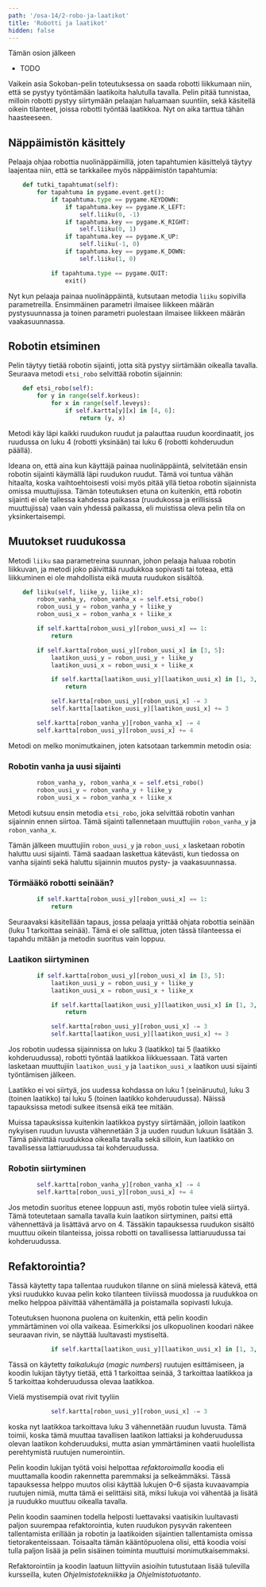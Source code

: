 ```yaml
---
path: '/osa-14/2-robo-ja-laatikot'
title: 'Robotti ja laatikot'
hidden: false
---
```


<text-box variant='learningObjectives' name='Oppimistavoitteet'>

Tämän osion jälkeen

- TODO

</text-box>

Vaikein asia Sokoban-pelin toteutuksessa on saada robotti liikkumaan niin, että se pystyy työntämään laatikoita halutulla tavalla. Pelin pitää tunnistaa, milloin robotti pystyy siirtymään pelaajan haluamaan suuntiin, sekä käsitellä oikein tilanteet, joissa robotti työntää laatikkoa. Nyt on aika tarttua tähän haasteeseen.

## Näppäimistön käsittely

Pelaaja ohjaa robottia nuolinäppäimillä, joten tapahtumien käsittelyä täytyy laajentaa niin, että se tarkkailee myös näppäimistön tapahtumia:

```python
    def tutki_tapahtumat(self):
        for tapahtuma in pygame.event.get():
            if tapahtuma.type == pygame.KEYDOWN:
                if tapahtuma.key == pygame.K_LEFT:
                    self.liiku(0, -1)
                if tapahtuma.key == pygame.K_RIGHT:
                    self.liiku(0, 1)
                if tapahtuma.key == pygame.K_UP:
                    self.liiku(-1, 0)
                if tapahtuma.key == pygame.K_DOWN:
                    self.liiku(1, 0)

            if tapahtuma.type == pygame.QUIT:
                exit()
```

Nyt kun pelaaja painaa nuolinäppäintä, kutsutaan metodia `liiku` sopivilla parametreilla. Ensimmäinen parametri ilmaisee liikkeen määrän pystysuunnassa ja toinen parametri puolestaan ilmaisee liikkeen määrän vaakasuunnassa.

## Robotin etsiminen

Pelin täytyy tietää robotin sijainti, jotta sitä pystyy siirtämään oikealla tavalla. Seuraava metodi `etsi_robo` selvittää robotin sijainnin:

```python
    def etsi_robo(self):
        for y in range(self.korkeus):
            for x in range(self.leveys):
                if self.kartta[y][x] in [4, 6]:
                    return (y, x)
```

Metodi käy läpi kaikki ruudukon ruudut ja palauttaa ruudun koordinaatit, jos ruudussa on luku 4 (robotti yksinään) tai luku 6 (robotti kohderuudun päällä).

Ideana on, että aina kun käyttäjä painaa nuolinäppäintä, selvitetään ensin robotin sijainti käymällä läpi ruudukon ruudut. Tämä voi tuntua vähän hitaalta, koska vaihtoehtoisesti voisi myös pitää yllä tietoa robotin sijainnista omissa muuttujissa. Tämän toteutuksen etuna on kuitenkin, että robotin sijainti ei ole tallessa kahdessa paikassa (ruudukossa ja erillisissä muuttujissa) vaan vain yhdessä paikassa, eli muistissa oleva pelin tila on yksinkertaisempi.

## Muutokset ruudukossa

Metodi `liiku` saa parametreina suunnan, johon pelaaja haluaa robotin liikkuvan, ja metodi joko päivittää ruudukkoa sopivasti tai toteaa, että liikkuminen ei ole mahdollista eikä muuta ruudukon sisältöä.

```python
    def liiku(self, liike_y, liike_x):
        robon_vanha_y, robon_vanha_x = self.etsi_robo()
        robon_uusi_y = robon_vanha_y + liike_y
        robon_uusi_x = robon_vanha_x + liike_x

        if self.kartta[robon_uusi_y][robon_uusi_x] == 1:
            return

        if self.kartta[robon_uusi_y][robon_uusi_x] in [3, 5]:
            laatikon_uusi_y = robon_uusi_y + liike_y
            laatikon_uusi_x = robon_uusi_x + liike_x

            if self.kartta[laatikon_uusi_y][laatikon_uusi_x] in [1, 3, 5]:
                return

            self.kartta[robon_uusi_y][robon_uusi_x] -= 3
            self.kartta[laatikon_uusi_y][laatikon_uusi_x] += 3

        self.kartta[robon_vanha_y][robon_vanha_x] -= 4
        self.kartta[robon_uusi_y][robon_uusi_x] += 4
```

Metodi on melko monimutkainen, joten katsotaan tarkemmin metodin osia:

### Robotin vanha ja uusi sijainti

```python
        robon_vanha_y, robon_vanha_x = self.etsi_robo()
        robon_uusi_y = robon_vanha_y + liike_y
        robon_uusi_x = robon_vanha_x + liike_x
```

Metodi kutsuu ensin metodia `etsi_robo`, joka selvittää robotin vanhan sijainnin ennen siirtoa. Tämä sijainti tallennetaan muuttujiin `robon_vanha_y` ja `robon_vanha_x`.

Tämän jälkeen muuttujiin `robon_uusi_y` ja `robon_uusi_x` lasketaan robotin haluttu uusi sijainti. Tämä saadaan laskettua kätevästi, kun tiedossa on vanha sijainti sekä haluttu sijainnin muutos pysty- ja vaakasuunnassa.

### Törmääkö robotti seinään?

```python
        if self.kartta[robon_uusi_y][robon_uusi_x] == 1:
            return
```

Seuraavaksi käsitellään tapaus, jossa pelaaja yrittää ohjata robottia seinään (luku 1 tarkoittaa seinää). Tämä ei ole sallittua, joten tässä tilanteessa ei tapahdu mitään ja metodin suoritus vain loppuu.

### Laatikon siirtyminen

```python
        if self.kartta[robon_uusi_y][robon_uusi_x] in [3, 5]:
            laatikon_uusi_y = robon_uusi_y + liike_y
            laatikon_uusi_x = robon_uusi_x + liike_x

            if self.kartta[laatikon_uusi_y][laatikon_uusi_x] in [1, 3, 5]:
                return

            self.kartta[robon_uusi_y][robon_uusi_x] -= 3
            self.kartta[laatikon_uusi_y][laatikon_uusi_x] += 3
```

Jos robotin uudessa sijainnissa on luku 3 (laatikko) tai 5 (laatikko kohderuudussa), robotti työntää laatikkoa liikkuessaan. Tätä varten lasketaan muuttujiin `laatikon_uusi_y` ja `laatikon_uusi_x` laatikon uusi sijainti työntämisen jälkeen.

Laatikko ei voi siirtyä, jos uudessa kohdassa on luku 1 (seinäruutu), luku 3 (toinen laatikko) tai luku 5 (toinen laatikko kohderuudussa). Näissä tapauksissa metodi sulkee itsensä eikä tee mitään.

Muissa tapauksissa kuitenkin laatikkoa pystyy siirtämään, jolloin laatikon nykyisen ruudun luvusta vähennetään 3 ja uuden ruudun lukuun lisätään 3. Tämä päivittää ruudukkoa oikealla tavalla sekä silloin, kun laatikko on tavallisessa lattiaruudussa tai kohderuudussa.

### Robotin siirtyminen

```python
        self.kartta[robon_vanha_y][robon_vanha_x] -= 4
        self.kartta[robon_uusi_y][robon_uusi_x] += 4
```

Jos metodin suoritus etenee loppuun asti, myös robotin tulee vielä siirtyä. Tämä toteutetaan samalla tavalla kuin laatikon siirtyminen, paitsi että vähennettävä ja lisättävä arvo on 4. Tässäkin tapauksessa ruudukon sisältö muuttuu oikein tilanteissa, joissa robotti on tavallisessa lattiaruudussa tai kohderuudussa.

## Refaktorointia?

Tässä käytetty tapa tallentaa ruudukon tilanne on siinä mielessä kätevä, että yksi ruudukko kuvaa pelin koko tilanteen tiiviissä muodossa ja ruudukkoa on melko helppoa päivittää vähentämällä ja poistamalla sopivasti lukuja.

Toteutuksen huonona puolena on kuitenkin, että pelin koodin ymmärtäminen voi olla vaikeaa. Esimerkiksi jos ulkopuolinen koodari näkee seuraavan rivin, se näyttää luultavasti mystiseltä.

```python
            if self.kartta[laatikon_uusi_y][laatikon_uusi_x] in [1, 3, 5]:
```

Tässä on käytetty _taikalukuja_ (_magic numbers_) ruutujen esittämiseen, ja koodin lukijan täytyy tietää, että 1 tarkoittaa seinää, 3 tarkoittaa laatikkoa ja 5 tarkoittaa kohderuudussa olevaa laatikkoa.

Vielä mystisempiä ovat rivit tyyliin

```python
            self.kartta[robon_uusi_y][robon_uusi_x] -= 3
```

koska nyt laatikkoa tarkoittava luku 3 vähennetään ruudun luvusta. Tämä toimii, koska tämä muuttaa tavallisen laatikon lattiaksi ja kohderuudussa olevan laatikon kohderuuduksi, mutta asian ymmärtäminen vaatii huolellista perehtymistä ruutujen numerointiin.

Pelin koodin lukijan työtä voisi helpottaa _refaktoroimalla_ koodia eli muuttamalla koodin rakennetta paremmaksi ja selkeämmäksi. Tässä tapauksessa helppo muutos olisi käyttää lukujen 0–6 sijasta kuvaavampia ruutujen nimiä, mutta tämä ei selittäisi sitä, miksi lukuja voi vähentää ja lisätä ja ruudukko muuttuu oikealla tavalla.

Pelin koodin saaminen todella helposti luettavaksi vaatisikin luultavasti paljon suurempaa refaktorointia, kuten ruudukon pysyvän rakenteen tallentamista erillään ja robotin ja laatikoiden sijaintien tallentamista omissa tietorakenteissaan. Toisaalta tämän kääntöpuolena olisi, että koodia voisi tulla paljon lisää ja pelin sisäinen toiminta muuttuisi monimutkaisemmaksi.

Refaktorointiin ja koodin laatuun liittyviin asioihin tutustutaan lisää tulevilla kursseilla, kuten _Ohjelmistotekniikka_ ja _Ohjelmistotuotanto_.
